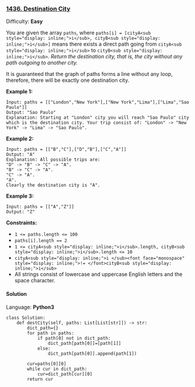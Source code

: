 ### [1436\. Destination City](https://leetcode.com/problems/destination-city/)

Difficulty: **Easy**


You are given the array `paths`, where `paths[i] = [cityA<sub style="display: inline;">i</sub>, cityB<sub style="display: inline;">i</sub>]` means there exists a direct path going from `cityA<sub style="display: inline;">i</sub>` to `cityB<sub style="display: inline;">i</sub>`. _Return the destination city, that is, the city without any path outgoing to another city._

It is guaranteed that the graph of paths forms a line without any loop, therefore, there will be exactly one destination city.

**Example 1:**

```
Input: paths = [["London","New York"],["New York","Lima"],["Lima","Sao Paulo"]]
Output: "Sao Paulo" 
Explanation: Starting at "London" city you will reach "Sao Paulo" city which is the destination city. Your trip consist of: "London" -> "New York" -> "Lima" -> "Sao Paulo".
```

**Example 2:**

```
Input: paths = [["B","C"],["D","B"],["C","A"]]
Output: "A"
Explanation: All possible trips are: 
"D" -> "B" -> "C" -> "A". 
"B" -> "C" -> "A". 
"C" -> "A". 
"A". 
Clearly the destination city is "A".
```

**Example 3:**

```
Input: paths = [["A","Z"]]
Output: "Z"
```

**Constraints:**

*   `1 <= paths.length <= 100`
*   `paths[i].length == 2`
*   `1 <= cityA<sub style="display: inline;">i</sub>.length, cityB<sub style="display: inline;">i</sub>.length <= 10`
*   `cityA<sub style="display: inline;">i </sub><font face="monospace" style="display: inline;">!= </font>cityB<sub style="display: inline;">i</sub>`
*   All strings consist of lowercase and uppercase English letters and the space character.


#### Solution

Language: **Python3**

```python3
class Solution:
    def destCity(self, paths: List[List[str]]) -> str:
        dict_path={}
        for path in paths:
            if path[0] not in dict_path:
                dict_path[path[0]]=[path[1]]
            else:
                dict_path[path[0]].append(path[1])
        
        cur=paths[0][0]
        while cur in dict_path:
            cur=dict_path[cur][0]
        return cur
```
